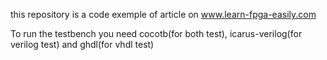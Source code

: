 this repository is a code exemple of article on www.learn-fpga-easily.com

To run the testbench you need cocotb(for both test), icarus-verilog(for verilog test) and ghdl(for vhdl test)